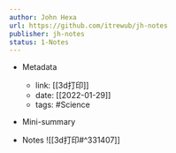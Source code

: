 ```yaml
---
author: John Hexa
url: https://github.com/itrewub/jh-notes
publisher: jh-notes
status: 1-Notes
---
```

- Metadata
	- link: [[3d打印]]
	- date: [[2022-01-29]]
	- tags: #Science
- Mini-summary

- Notes
![[3d打印#^331407]]